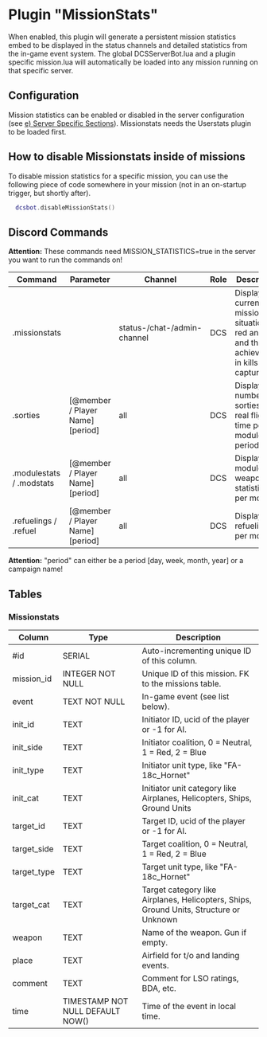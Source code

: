 # Plugin "MissionStats"
When enabled, this plugin will generate a persistent mission statistics embed to be displayed in the status channels and 
detailed statistics from the in-game event system. The global DCSServerBot.lua and a plugin specific mission.lua will 
automatically be loaded into any mission running on that specific server.

## Configuration
Mission statistics can be enabled or disabled in the server configuration (see [e) Server Specific Sections](../../README.md)).
Missionstats needs the Userstats plugin to be loaded first.

## How to disable Missionstats inside of missions
To disable mission statistics for a specific mission, you can use the following piece of code somewhere in your mission 
(not in an on-startup trigger, but shortly after).
```lua
  dcsbot.disableMissionStats()
```

## Discord Commands
**Attention:** These commands need MISSION_STATISTICS=true in the server you want to run the commands on!


| Command                   | Parameter                        | Channel                     | Role | Description                                                                                       |
|---------------------------|----------------------------------|-----------------------------|------|---------------------------------------------------------------------------------------------------|
| .missionstats             |                                  | status-/chat-/admin-channel | DCS  | Display the current mission situation for red and blue and the achievments in kills and captures. |
| .sorties                  | [@member / Player Name] [period] | all                         | DCS  | Display the number of sorties and real flight time per module / period.                           |
| .modulestats / .modstats  | [@member / Player Name] [period] | all                         | DCS  | Display module and weapon statistics per module.                                                  |
| .refuelings / .refuel     | [@member / Player Name] [period] | all                         | DCS  | Display refuelings per module.                                                                    |

**Attention:** "period" can either be a period [day, week, month, year] or a campaign name!

## Tables
### Missionstats
| Column      | Type                             | Description                                                                            |
|-------------|----------------------------------|----------------------------------------------------------------------------------------|
| #id         | SERIAL                           | Auto-incrementing unique ID of this column.                                            |
| mission_id  | INTEGER NOT NULL                 | Unique ID of this mission. FK to the missions table.                                   |
| event       | TEXT NOT NULL                    | In-game event (see list below).                                                        |
| init_id     | TEXT                             | Initiator ID, ucid of the player or -1 for AI.                                         |
| init_side   | TEXT                             | Initiator coalition, 0 = Neutral, 1 = Red, 2 = Blue                                    |
| init_type   | TEXT                             | Initiator unit type, like "FA-18c_Hornet"                                              |
| init_cat    | TEXT                             | Initiator unit category like Airplanes, Helicopters, Ships, Ground Units               |
| target_id   | TEXT                             | Target ID, ucid of the player or -1 for AI.                                            |
| target_side | TEXT                             | Target coalition, 0 = Neutral, 1 = Red, 2 = Blue                                       |
| target_type | TEXT                             | Target unit type, like "FA-18c_Hornet"                                                 |
| target_cat  | TEXT                             | Target category like Airplanes, Helicopters, Ships, Ground Units, Structure or Unknown |
| weapon      | TEXT                             | Name of the weapon. Gun if empty.                                                      |
| place       | TEXT                             | Airfield for t/o and landing events.                                                   |
| comment     | TEXT                             | Comment for LSO ratings, BDA, etc.                                                     |
| time        | TIMESTAMP NOT NULL DEFAULT NOW() | Time of the event in local time.                                                       |
